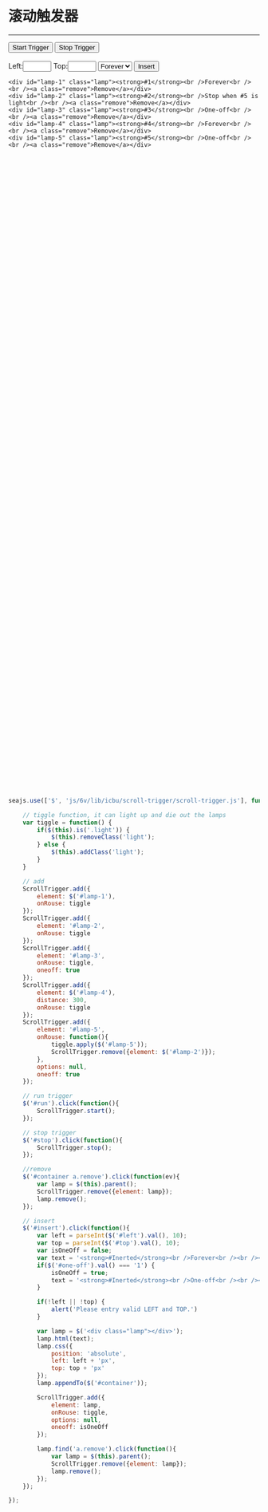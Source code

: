 # 滚动触发器

---

<style>
a{color:#06F;cursor:pointer;}
a:hover{text-decoration:underline;color:#F60;}
#container{position:relative;height:1500px;}
#container .lamp{background:#E6E6E6;border:3px solid #CCC;}
#container .light{background:#FFF799;border-color:#ABA000;}
.lamp{position:absolute;display:block;width:120px;height:120px;padding:10px;}
#lamp-1{left:0;top:150px;}
#lamp-2{left:500px;top:350px;}
#lamp-3{left:400px;top:600px;}
#lamp-4{left:0;top:850px;}
#lamp-5{left:0;top:1200px;}
</style>

<div id="container">
	<input type="button" id="run" value="Start Trigger" />
	<input type="button" id="stop" value="Stop Trigger" />
	<br />
	<br />
	Left:<input type="text" id="left" size="4" />
	Top:<input type="text" id="top" size="4" />
	<select id="one-off">
		<option value="0">Forever</option>
		<option value="1">One-off</option>
	</select>
	<input type="button" id="insert" value="Insert" />

	<div id="lamp-1" class="lamp"><strong>#1</strong><br />Forever<br /><br /><a class="remove">Remove</a></div>
	<div id="lamp-2" class="lamp"><strong>#2</strong><br />Stop when #5 is light<br /><br /><a class="remove">Remove</a></div>
	<div id="lamp-3" class="lamp"><strong>#3</strong><br />One-off<br /><br /><a class="remove">Remove</a></div>
	<div id="lamp-4" class="lamp"><strong>#4</strong><br />Forever<br /><br /><a class="remove">Remove</a></div>
	<div id="lamp-5" class="lamp"><strong>#5</strong><br />One-off<br /><br /><a class="remove">Remove</a></div>
</div>

````js
seajs.use(['$', 'js/6v/lib/icbu/scroll-trigger/scroll-trigger.js'], function($, ScrollTrigger) {

	// tiggle function, it can light up and die out the lamps
	var tiggle = function() {
		if($(this).is('.light')) {
			$(this).removeClass('light');
		} else {
			$(this).addClass('light');
		}
	}

	// add
	ScrollTrigger.add({
		element: $('#lamp-1'),
		onRouse: tiggle
	});
	ScrollTrigger.add({
		element: '#lamp-2',
		onRouse: tiggle
	});
	ScrollTrigger.add({
		element: '#lamp-3',
		onRouse: tiggle,
		oneoff: true
	});
	ScrollTrigger.add({
		element: $('#lamp-4'),
		distance: 300,
		onRouse: tiggle
	});
	ScrollTrigger.add({
		element: '#lamp-5',
		onRouse: function(){
			tiggle.apply($('#lamp-5'));
			ScrollTrigger.remove({element: $('#lamp-2')});
		},
		options: null,
		oneoff: true
	});

	// run trigger
	$('#run').click(function(){
		ScrollTrigger.start();
	});

	// stop trigger
	$('#stop').click(function(){
		ScrollTrigger.stop();
	});

	//remove
	$('#container a.remove').click(function(ev){
		var lamp = $(this).parent();
		ScrollTrigger.remove({element: lamp});
		lamp.remove();
	});

	// insert
	$('#insert').click(function(){
		var left = parseInt($('#left').val(), 10);
		var top = parseInt($('#top').val(), 10);
		var isOneOff = false;
		var text = '<strong>#Inerted</strong><br />Forever<br /><br /><a class="remove">Remove</a>';
		if($('#one-off').val() === '1') {
			isOneOff = true;
			text = '<strong>#Inerted</strong><br />One-off<br /><br /><a class="remove">Remove</a>';
		}

		if(!left || !top) {
			alert('Please entry valid LEFT and TOP.')
		}

		var lamp = $('<div class="lamp"></div>');
		lamp.html(text);
		lamp.css({
			position: 'absolute',
			left: left + 'px',
			top: top + 'px'
		});
		lamp.appendTo($('#container'));

		ScrollTrigger.add({
			element: lamp,
			onRouse: tiggle,
			options: null,
			oneoff: isOneOff
		});

		lamp.find('a.remove').click(function(){
			var lamp = $(this).parent();
			ScrollTrigger.remove({element: lamp});
			lamp.remove();
		});
	});

});
````